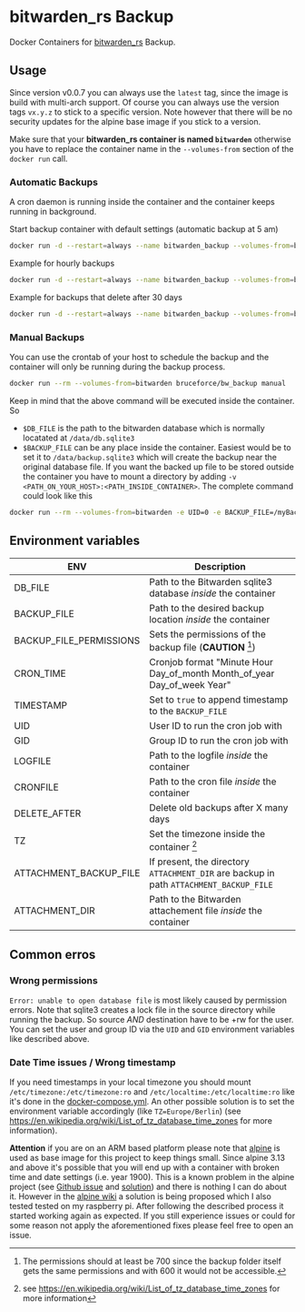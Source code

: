 # bitwarden_rs Backup
Docker Containers for [bitwarden_rs](https://github.com/dani-garcia/bitwarden_rs) Backup.

## Usage
Since version v0.0.7 you can always use the `latest` tag, since the image is build with
multi-arch support. Of course you can always use the version tags `vx.y.z` to stick
to a specific version. Note however that there will be no security updates for the
alpine base image if you stick to a version.

Make sure that your **bitwarden_rs container is named `bitwarden`** otherwise 
you have to replace the container name in the `--volumes-from` section of the `docker run` call.

### Automatic Backups 
A cron daemon is running inside the container and the container keeps running in background.

Start backup container with default settings (automatic backup at 5 am)
```sh
docker run -d --restart=always --name bitwarden_backup --volumes-from=bitwarden bruceforce/bw_backup
```

Example for hourly backups
```sh
docker run -d --restart=always --name bitwarden_backup --volumes-from=bitwarden -e CRON_TIME="0 * * * *" bruceforce/bw_backup
```

Example for backups that delete after 30 days
```sh
docker run -d --restart=always --name bitwarden_backup --volumes-from=bitwarden -e DELETE_AFTER=30 bruceforce/bw_backup
```

### Manual Backups
You can use the crontab of your host to schedule the backup and the container will only be running during the backup process.

```sh
docker run --rm --volumes-from=bitwarden bruceforce/bw_backup manual
```

Keep in mind that the above command will be executed inside the container. So
- `$DB_FILE` is the path to the bitwarden database which is normally locatated at `/data/db.sqlite3`
- `$BACKUP_FILE` can be any place inside the container. Easiest would be to set it to `/data/backup.sqlite3` which will create the backup near the original database file.
If you want the backed up file to be stored outside the container you have to mount
a directory by adding `-v <PATH_ON_YOUR_HOST>:<PATH_INSIDE_CONTAINER>`. The complete command could look like this

```sh
docker run --rm --volumes-from=bitwarden -e UID=0 -e BACKUP_FILE=/myBackup/backup.sqlite3 -e TIMESTAMP=true -v /tmp/myBackup:/myBackup bruceforce/bw_backup manual
```

## Environment variables
| ENV                     | Description                                                                            |
| ----------------------- | -------------------------------------------------------------------------------------- |
| DB_FILE                 | Path to the Bitwarden sqlite3 database *inside* the container                          |
| BACKUP_FILE             | Path to the desired backup location *inside* the container                             |
| BACKUP_FILE_PERMISSIONS | Sets the permissions of the backup file (**CAUTION** [^1])                             |
| CRON_TIME               | Cronjob format "Minute Hour Day_of_month Month_of_year Day_of_week Year"               |
| TIMESTAMP               | Set to `true` to append timestamp to the `BACKUP_FILE`                                 |
| UID                     | User ID to run the cron job with                                                       |
| GID                     | Group ID to run the cron job with                                                      |
| LOGFILE                 | Path to the logfile *inside* the container                                             |
| CRONFILE                | Path to the cron file *inside* the container                                           |
| DELETE_AFTER            | Delete old backups after X many days                                                   |
| TZ                      | Set the timezone inside the container [^2]                                             |
| ATTACHMENT_BACKUP_FILE  | If present, the directory `ATTACHMENT_DIR` are backup in path `ATTACHMENT_BACKUP_FILE` |
| ATTACHMENT_DIR          | Path to the Bitwarden attachement file *inside* the container                          |

[^1]: The permissions should at least be 700 since the backup folder itself gets the same permissions and with 600 it would not be accessible.
[^2]: see <https://en.wikipedia.org/wiki/List_of_tz_database_time_zones> for more information

## Common erros
### Wrong permissions
`Error: unable to open database file` is most likely caused by permission errors.
Note that sqlite3 creates a lock file in the source directory while running the backup.
So source *AND* destination have to be +rw for the user. You can set the user and group ID
via the `UID` and `GID` environment variables like described above.

### Date Time issues / Wrong timestamp
If you need timestamps in your local timezone you should mount `/etc/timezone:/etc/timezone:ro` and `/etc/localtime:/etc/localtime:ro`
like it's done in the [docker-compose.yml](docker-compose.yml). An other possible solution is to set the environment variable accordingly (like  `TZ=Europe/Berlin`) 
(see <https://en.wikipedia.org/wiki/List_of_tz_database_time_zones> for more information).

**Attention** if you are on an ARM based platform please note that [alpine](https://alpinelinux.org/) is used as base image for this project to keep things small. Since alpine 3.13 and above it's possible that you will end up with a container with broken time and date settings (i.e. year 1900). This is a known problem in the alpine project (see [Github issue](https://github.com/alpinelinux/docker-alpine/issues/141) and [solution](https://wiki.alpinelinux.org/wiki/Release_Notes_for_Alpine_3.13.0#time64_requirements)) and there is nothing I can do about it. However in the [alpine wiki](https://wiki.alpinelinux.org/wiki/Release_Notes_for_Alpine_3.13.0#time64_requirements) a solution is being proposed which I also tested tested on my raspberry pi. After following the described process it started working again as expected. If you still experience issues or could for some reason not apply the aforementioned fixes please feel free to open an issue.
